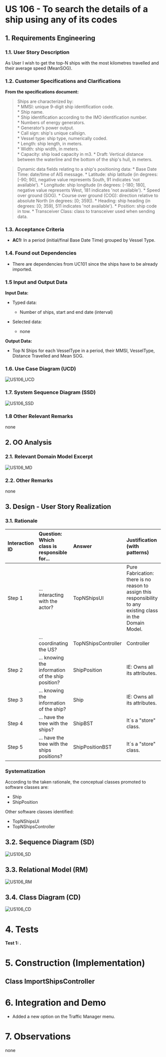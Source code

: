 # US 106 -  To search the details of a ship using any of its codes

## 1. Requirements Engineering


### 1.1. User Story Description


As User I wish to get the top-N ships with the most kilometres travelled and their average speed
(MeanSOG).


### 1.2. Customer Specifications and Clarifications 


**From the specifications document:**

>	Ships are characterized by:  
    * MMSI: unique 9-digit ship identification code.  
    * Ship name.  
    * Ship identification according to the IMO identification number.  
    * Numbers of energy generators.  
    * Generator’s power output.    
    * Call sign: ship's unique callsign.  
    * Vessel type: ship type, numerically coded.  
    * Length: ship length, in meters.  
    * Width: ship width, in meters.  
    * Capacity: ship load capacity in m3.
    * Draft: Vertical distance between the waterline and the bottom of the ship's hull, in meters.

>   Dynamic data fields relating to a ship's positioning data:
    * Base Date Time: date/time of AIS message.
    * Latitude: ship latitude (in degrees: [-90; 90], negative value represents South, 91 indicates 'not available').
    * Longitude: ship longitude (in degrees: [-180; 180], negative value represents West, 181 indicates 'not available').
    * Speed over ground (SOG).
    * Course over ground (COG): direction relative to absolute North (in degrees: [0; 359]).
    * Heading: ship heading (in degrees: [0; 359], 511 indicates 'not available').
    * Position: ship code in tow.
    * Transceiver Class: class to transceiver used when sending data.


### 1.3. Acceptance Criteria


* **AC1:** In a period (initial/final Base Date Time) grouped by Vessel Type.



### 1.4. Found out Dependencies


* There are dependencies from UC101 since the ships have to be already imported.


### 1.5 Input and Output Data


**Input Data:**

* Typed data:
	* Number of ships, start and end date (interval)

* Selected data:
    * none

**Output Data:**
* Top N Ships for each VesselType in a period, their MMSI, VesselType, Distance Travelled and Mean SOG.

### 1.6. Use Case Diagram (UCD)

![US106_UCD](US106_UCD.svg)

### 1.7. System Sequence Diagram (SSD)

![US106_SSD](US106_SSD.svg)

### 1.8 Other Relevant Remarks

none

## 2. OO Analysis

### 2.1. Relevant Domain Model Excerpt 

![US106_MD](US106_MD.svg)

### 2.2. Other Remarks

none


## 3. Design - User Story Realization 

### 3.1. Rationale

| Interaction ID | Question: Which class is responsible for... | Answer | Justification (with patterns)  |
|:-------------  |:--------------------- |:------------|:---------------------------- |
| Step 1 | ... interacting with the actor? | TopNShipsUI | Pure Fabrication: there is no reason to assign this responsibility to any existing class in the Domain Model. | 
| 	     | ... coordinating the US? | TopNShipsController | Controller |
| Step 2 | ... knowing the information of the ship position? | ShipPosition | IE: Owns all its attributes. |
| Step 3 | ... knowing the information of the ship? | Ship | IE: Owns all its attributes. |
| Step 4 | ... have the tree with the ships?| ShipBST | It´s a "store" class. |
| Step 5 | ... have the tree with the ships positions?| ShipPositionBST | It´s a "store" class. |


### Systematization ##

According to the taken rationale, the conceptual classes promoted to software classes are: 

 * Ship
 * ShipPosition

Other software classes identified: 

 * TopNShipsUI
 * TopNShipsController
 
## 3.2. Sequence Diagram (SD)

![US106_SD](US106_SD.svg)

## 3.3. Relational Model (RM)

![US106_RM](US106_RM.svg)

## 3.4. Class Diagram (CD)

![US106_CD](US106_CD.svg)

# 4. Tests 

**Test 1: .**  


# 5. Construction (Implementation)

## Class ImportShipsController



# 6. Integration and Demo 

* Added a new option on the Traffic Manager menu.

# 7. Observations

none